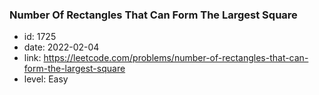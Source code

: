 ### Number Of Rectangles That Can Form The Largest Square

* id: 1725
* date: 2022-02-04
* link: https://leetcode.com/problems/number-of-rectangles-that-can-form-the-largest-square
* level: Easy
